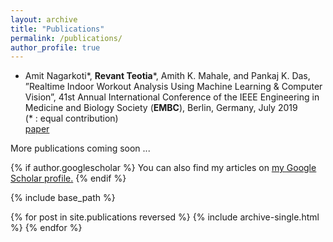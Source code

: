 ```yaml
---
layout: archive
title: "Publications"
permalink: /publications/
author_profile: true
---
```

<!-- TEMP WAY -->
* Amit Nagarkoti\*, <strong> Revant Teotia</strong>\*, Amith K. Mahale, and Pankaj K. Das, ”Realtime Indoor Workout Analysis Using Machine Learning & Computer Vision”, 41st Annual International Conference of the IEEE Engineering in Medicine and Biology Society (<strong>EMBC</strong>), Berlin, Germany, July 2019  <br>
  (* : equal contribution) <br>
  [paper](https://ieeexplore.ieee.org/document/8856547)

More publications coming soon ...

<!-- TEMP WAY END -->
<!-- TODO : IN FUTURE ADD PROJECS IN _projects and use the code below -->

{% if author.googlescholar %}
  You can also find my articles on <u><a href="{{author.googlescholar}}">my Google Scholar profile</a>.</u>
{% endif %}

{% include base_path %}

{% for post in site.publications reversed %}
  {% include archive-single.html %}
{% endfor %}
